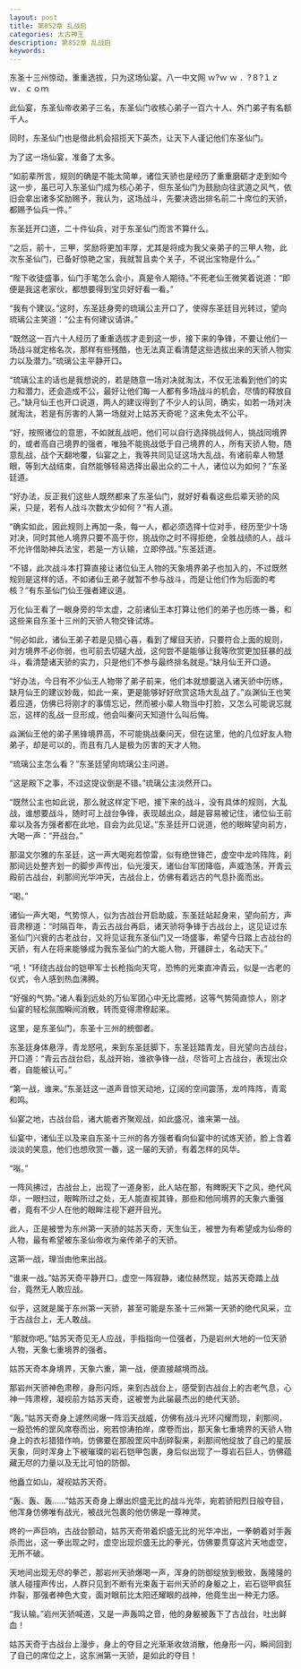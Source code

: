 ```yaml
---
layout: post
title: 第852章 乱战启
categories: 太古神王
description: 第852章 乱战启
keywords:
---
```


东圣十三州惊动，重重选拔，只为这场仙宴。八一中文网  ｗ?ｗ ｗ ．?８?１ｚｗ．ｃｏｍ

此仙宴，东圣仙帝收弟子三名，东圣仙门收核心弟子一百六十人、外门弟子有名额千人。

同时，东圣仙门也是借此机会招揽天下英杰，让天下人谨记他们东圣仙门。

为了这一场仙宴，准备了太多。

“如前辈所言，规则的确是不能太简单，诸位天骄也是经历了重重磨砺才走到如今这一步，虽已可入东圣仙门成为核心弟子，但东圣仙门为鼓励向往武道之风气，依旧会拿出诸多奖励赐予，我认为，这场战斗，先要决选出排名前二十席位的天骄，都赐予仙兵一件。”

东圣廷开口道，二十件仙兵，对于东圣仙门而言不算什么。

“之后，前十，三甲，奖励将更加丰厚，尤其是将成为我父亲弟子的三甲人物，此次东圣仙门，已备好惊艳之宝，我就暂且卖个关子，不说出宝物是什么。”

“陛下收徒盛事，仙门手笔怎么会小，真是令人期待。”不死老仙王微笑着说道：“即便是我这老家伙，都想要得到宝贝好好看一看。”

“我有个建议。”这时，东圣廷身旁的琉璃公主开口了，使得东圣廷目光转过，望向琉璃公主笑道：“公主有何建议请讲。”

“既然这一百六十人经历了重重选拔才走到这一步，接下来的争锋，不要让他们一场战斗就定格名次，那样有些残酷，也无法真正看清楚这些选拔出来的天骄人物实力以及潜力。”琉璃公主平静开口。

“琉璃公主的话也是我想说的，若是随意一场对决就淘汰，不仅无法看到他们的实力和潜力，还会造成不公，最好让他们每一人都有多场战斗的机会，尽情的释放自己。”缺月仙王也开口说道，两人的建议得到了不少人的认同，确实，如若一场对决就淘汰，若是有厉害的人第一场就对上姑苏天奇呢？这未免太不公平。

“好，按照诸位的意思，不如就乱战吧，他们可以自行选择挑战何人，挑战同境界的，或者高自己境界的强者，唯独不能挑战低于自己境界的人，所有天骄人物，随意乱战，战个天翻地覆，仙宴之上，我等共同见证这场大乱战，有诸前辈人物慧眼，等到大战结束，自然能够轻易选择出最出众的二十人，诸位以为如何？”东圣廷道。

“好办法，反正我们这些人既然都来了东圣仙门，就好好看看这些后辈天骄的风采，只是，若有人战斗次数太少如何？”有人道。

“确实如此，因此规则上再加一条，每一人，都必须选择十位对手，经历至少十场对决，同时其他人境界只要不高于你，挑战你之时不得拒绝，全胜战绩的人，战斗不允许借助神兵法宝，若是一方认输，立即停战。”东圣廷道。

“不错，此次战斗本打算直接让诸位仙王人物的天象境界弟子也加入的，不过既然规则是这样的话，不如诸仙王弟子就暂不参与战斗，而是让他们作为后面的考核？”有东圣仙门仙王强者建议道。

万化仙王看了一眼身旁的华太虚，之前诸仙王本打算让他们的弟子也历练一番，和这些来自东圣十三州的天骄人物交锋试炼。

“何必如此，诸仙王弟子若是见猎心喜，看到了耀目天骄，只要符合上面的规则，对方境界不必你弱，也可前去切磋大战，这何尝不是能够让我等欣赏更加狂暴的战斗，看清楚诸天骄的实力，只是他们不参与最终排名就是。”缺月仙王开口道。

“好办法，今日有不少仙王人物带了弟子前来，他们本就想要送入诸天骄中历练，缺月仙王的建议妙哉，如此一来，更是能够好好欣赏这场大乱战了。”焱渊仙王也笑着应道，仿佛已将刚才的事情忘记，然而被小辈人物当中打脸，又怎么可能说忘就忘，这样的乱战一旦形成，他会叫秦问天知道什么叫后悔。

焱渊仙王他的弟子黑锋境界高，不可能挑战秦问天，但在这里，他的几位好友人物弟子，却是可以的，而且有几人是极为厉害的天才人物。

“琉璃公主怎么看？”东圣廷望向琉璃公主问道。

“这是殿下之事，不过这提议倒是不错。”琉璃公主淡然开口。

“既然公主也如此说，那么就这样定下吧，接下来的战斗，没有具体的规则，大乱战，谁想要战斗，随时可上战台争锋，表现越出众，越是容易被记住，诸位仙王前辈以及各方强者都在此地，自会为此见证。”东圣廷开口说道，他的眼眸望向前方，大喝一声：“开战台。”

那温文尔雅的东圣廷，这一声大喝宛若惊雷，似有绝世锋芒，虚空中龙吟阵阵，刹那间远处整齐划一的脚步声传出，仙光漫天，诸仙台军团降临，声威浩荡，开青云殿前古战台，刹那间光华冲天，古战台上，仿佛有着远古的气息扑面而出。

“喝。”

诸仙一声大喝，气势惊人，似为古战台开启助威，东圣廷站起身来，望向前方，声音肃穆道：“时隔百年，青云古战台再启，诸天骄将争锋于古战台上，这见证过东圣仙门兴衰的古老战台，又将见证我东圣仙门又一场盛事，希望今日踏上古战台的天骄，有人在将来能够成为我东圣仙门的大能人物，开疆辟土，名动天下。”

“吼！”环绕古战台的铠甲军士长枪指向天穹，恐怖的光束直冲青云，似是一古老的仪式，令人感到热血沸腾。

“好强的气势。”诸人看到远处的万仙军团心中无比震撼，这等气势简直惊人，刚才仙宴的轻松氛围瞬间消散，转而变得肃穆起来。

这里，是东圣仙门，东圣十三州的统御者。

东圣廷身体悬浮，青龙怒吼，来到东圣廷脚下，东圣廷踏青龙，目光望向古战台，开口道：“青云古战台启，乱战开始，谁欲争锋一战，尽皆可上古战台，表现出众者，自能被认可。”

“第一战，谁来。”东圣廷这一道声音惊天动地，辽阔的空间震荡，龙吟阵阵，青鸾和鸣。

仙宴之地，古战台启，诸大能者齐聚观战，如此盛况，谁来第一战。

仙宴中，诸仙王以及来自东圣十三州的各方强者看向仙宴中的试炼天骄，脸上含着淡淡的笑意，他们也想欣赏一番，这一届的天骄，有着怎样的风华。

“嗡。”

一阵风拂过，古战台上，出现了一道身影，此人站在那，有睥睨天下之风，绝代风华，一眼扫过，眼眸所过之处，无人能直视其锋，那些和他同境界的天象六重强者，竟有不少人在他的眼眸注视下避开目光。

此人，正是被誉为东州第一天骄的姑苏天奇，天生仙王，被誉为有希望成为仙帝的人物，最有希望被东圣仙帝收为亲传弟子的天骄。

这第一战，理当由他来出战。

“谁来一战。”姑苏天奇平静开口，虚空一阵寂静，诸位赫然现，姑苏天奇踏上战台，竟然无人敢应战。

似乎，这就是属于东州第一天骄，甚至可能是东圣十三州第一天骄的绝代风采，立于古战台上，无人敢战。

“那就你吧。”姑苏天奇见无人应战，手指指向一位强者，乃是岩州大地的一位天骄人物，天象七重境界的强者。

姑苏天奇本身境界，天象六重，第一战，便直接越境而战。

那岩州天骄神色肃穆，身形闪烁，来到古战台上，感受到古战台上的古老气息，心神一阵肃穆，凝视前方姑苏天奇，这被誉为此届最杰出的绝代天骄。

“轰。”姑苏天奇身上遽然间爆一阵滔天战威，仿佛有战斗光环闪耀而现，刹那间，一股恐怖的罡风席卷而出，宛若惊涛拍岸，席卷而出，那天象七重境界的天骄人物身上的衣衫猎猎作响，仿佛要在那股罡风中刮碎裂来，刹那间他绽放了自己的星辰天象，同时浑身上下被璀璨的岩石铠甲包裹，身后似出现了一尊岩石巨人，仿佛蕴藏无尽的力量以及无比可怕的防御。

他矗立如山，凝视姑苏天奇。

“轰、轰、轰……”姑苏天奇身上爆出炽盛无比的战斗光华，宛若骄阳烈日般夺目，他浑身仿佛唯有战光，被战光包裹的他仿佛是一尊神灵。

咚的一声巨响，古战台颤动，姑苏天奇带着炽盛无比的光华冲出，一拳朝着对手轰杀而出，这一拳出现之时，虚空出现炽盛无比的拳光，仿佛要贯穿这片天地虚空，无所不破。

天地间出现无尽的拳芒，那岩州天骄爆喝一声，浑身的防御绽放到极致，轰隆隆的骇人碰撞声传出，人群只见到不断有光束轰于岩州天骄的身躯之上，岩石铠甲疯狂炸裂，那强者神色大变，面对眼前比太阳还耀眼的战神，他竟生出一种无力感。

“我认输。”岩州天骄喊道，又是一声轰鸣之音，他的身躯被轰下了古战台，吐出鲜血！

姑苏天奇于古战台上漫步，身上的夺目之光渐渐收敛消散，他身形一闪，瞬间回到了自己的席位之上，这东洲第一天骄，是如此的夺目！
